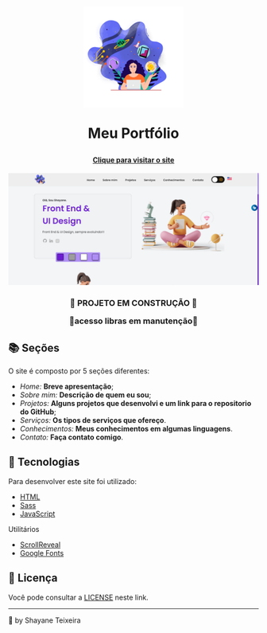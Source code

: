 <h1 align="center">
<img src="assets/image/iconbytedev.svg" alt="Logo bytedev" width="40%">
<p>Meu Portfólio</p>
</h1>

<h4 align="center"><a href="https://shateixeira.github.io">Clique para visitar o site</a></h4>

![Resultado final do projeto](assets/image/preview.png)

<h3 align="center">
<p>🚧 PROJETO EM CONSTRUÇÃO 🚧</p>
<p>🚧acesso libras em manutenção🚧</p>
</h1>

## 📚 Seções

O site é composto por 5 seções diferentes:

- _Home:_ **Breve apresentação**;
- _Sobre mim:_ **Descrição de quem eu sou**;
- _Projetos:_ **Alguns projetos que desenvolvi e um link para o repositorio do GitHub**;
- _Serviços:_ **Os tipos de serviços que ofereço**.
- _Conhecimentos:_ **Meus conhecimentos em algumas linguagens**.
- _Contato:_ **Faça contato comigo**.

## 💼 Tecnologias

Para desenvolver este site foi utilizado:

- [HTML](https://developer.mozilla.org/pt-BR/docs/Web/HTML)
- [Sass](https://sass-lang.com/)
- [JavaScript](https://developer.mozilla.org/pt-BR/docs/Web/JAVASCRIPT)

Utilitários

- [ScrollReveal](https://scrollrevealjs.org/)
- [Google Fonts](https://fonts.google.com)

## 💼 Licença

Você pode consultar a [LICENSE](./LICENSE) neste link.

---

💜 by Shayane Teixeira
